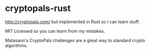 # cryptopals-rust

http://cryptopals.com/ but implemented in Rust so I can learn stuff.

MIT Licensed so you can learn from my mistakes.

Matasano's CryptoPals challenges are a great way to standard crypto
algorithms.
